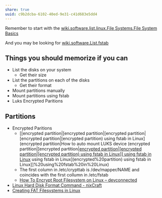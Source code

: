 ```yaml
---
share: true
uuid: c9b2dcba-6102-40ed-9e31-c41d683e5dd4
---
```

Remember to start with the [wiki.software.list.linux.File Systems.File System Basics](/undefined)

And you may be looking for [wiki.software.List.fstab](/undefined)

## Things you should memorize if you can

* List the disks on your system
  * Get their size
* List the partitions on each of the disks
  * Get their format
* Mount partitions manually
* Mount partitions using fstab
* Luks Encrypted Paritions


## Partitions

* Encrypted Paritions
    * [[encrypted partition|[encrypted partition|[encrypted partition|[encrypted partition|[encrypted partition) using fstab in Linux](encrypted partition|How to auto mount LUKS device (encrypted partition|[encrypted partition|[encrypted partition|[encrypted partition|[encrypted partition) using fstab in Linux]] using fstab in Linux](encrypted%20partition) using fstab in Linux](encrypted%20partition) using fstab in Linux]]%20using%20fstab%20in%20Linux)
    * The first column in /etc/crypttab is /dev/mapper/NAME and coincides with the first collumn in /etc/fstab
    * [How To Encrypt Root Filesystem on Linux – devconnected](https://devconnected.com/how-to-encrypt-root-filesystem-on-linux/)
* [Linux Hard Disk Format Command - nixCraft](https://www.cyberciti.biz/faq/linux-disk-format/)
* [Creating FAT Filesystems in Linux](https://linuxhint.com/create_fat_filesystem_linux/)
